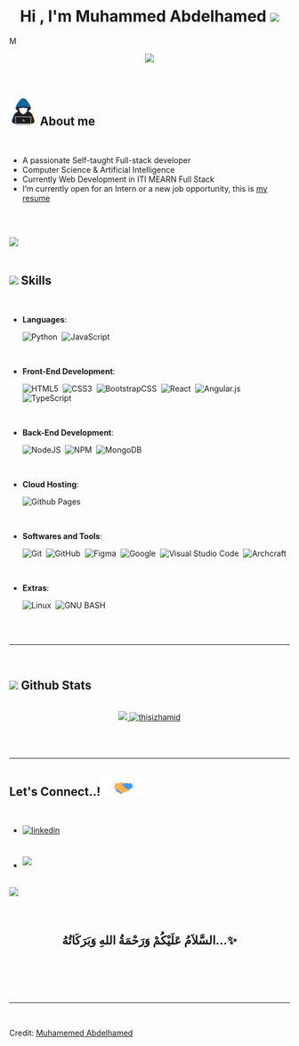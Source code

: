 <h1 align="center"><b>Hi , I'm Muhammed Abdelhamed </b><img src="https://media.giphy.com/media/hvRJCLFzcasrR4ia7z/giphy.gif" width="35"></h1>
<!--  -->M
<p align="center">
  <a href="https://github.com/DenverCoder1/readme-typing-svg"><img src="https://readme-typing-svg.herokuapp.com?font=Time+New+Roman&color=cyan&size=25&center=true&vCenter=true&width=600&height=100&lines=Assalamu+O+Alaikum+Warahmatullah..&hearts;++;Self-taught+Full-Stack+Developer,;Computer+Science,;ITI-student,;Active+Learner/Researcher,;Love+to+learn+new+stuffs..<3"></a>
</p>


<br>



	
## <picture><img src = "https://github.com/0xAbdulKhalid/0xAbdulKhalid/raw/main/assets/mdImages/about_me.gif" width = 50px></picture> **About me**


<br>

- A passionate Self-taught Full-stack developer
- Computer Science & Artificial Intelligence
- Currently Web Development in ITI MEARN Full Stack
- I’m currently open for an Intern or a new job opportunity, this is [my resume](https://docs.google.com/document/d/1sbDIFUdFMXwgKpMJt_xvpsek-fX5U5IE)

<br><br>

<img src="https://user-images.githubusercontent.com/73097560/115834477-dbab4500-a447-11eb-908a-139a6edaec5c.gif"><br><br>

## <img src="https://media2.giphy.com/media/QssGEmpkyEOhBCb7e1/giphy.gif?cid=ecf05e47a0n3gi1bfqntqmob8g9aid1oyj2wr3ds3mg700bl&rid=giphy.gif" width ="25"><b> Skills</b>
<br>

<p align="center">

- **Languages**:

    ![Python](https://img.shields.io/badge/Python%20-%2314354C.svg?style=for-the-badge&logo=python&logoColor=white)&nbsp;
    ![JavaScript](https://img.shields.io/badge/JavaScript%20-%23F7DF1E.svg?style=for-the-badge&logo=javascript&logoColor=black)&nbsp;


<br>   
    
- **Front-End Development**:

    ![HTML5](https://img.shields.io/badge/HTML5%20-%23E34F26.svg?style=for-the-badge&logo=html5&logoColor=white)&nbsp;
    ![CSS3](https://img.shields.io/badge/CSS%20-%231572B6.svg?style=for-the-badge&logo=css3&logoColor=white)&nbsp;
    ![BootstrapCSS](https://img.shields.io/badge/bootstrap-%238511FA.svg?style=for-the-badge&logo=bootstrap&logoColor=white)&nbsp;
    ![React](https://img.shields.io/badge/react-%2320232a.svg?style=for-the-badge&logo=react&logoColor=%2361DAFB)&nbsp;
    ![Angular.js](https://img.shields.io/badge/angular.js-%23E23237.svg?style=for-the-badge&logo=angularjs&logoColor=white)&nbsp;
    ![TypeScript](https://img.shields.io/badge/typescript-%23007ACC.svg?style=for-the-badge&logo=typescript&logoColor=white)&nbsp;
<br>

- **Back-End Development**:
  
    ![NodeJS](https://img.shields.io/badge/node.js-6DA55F?style=for-the-badge&logo=node.js&logoColor=white)&nbsp;
    ![NPM](https://img.shields.io/badge/NPM-%23CB3837.svg?style=for-the-badge&logo=npm&logoColor=white)&nbsp;
    ![MongoDB](https://img.shields.io/badge/MongoDB-%234ea94b.svg?style=for-the-badge&logo=mongodb&logoColor=white)&nbsp;

<br>

- **Cloud Hosting**:

    ![Github Pages](https://img.shields.io/badge/GitHub%20Pages-%23327FC7.svg?style=for-the-badge&logo=github&logoColor=white)
    
<br>

- **Softwares and Tools**:

    ![Git](https://img.shields.io/badge/git-%23F05033.svg?style=for-the-badge&logo=git&logoColor=white)&nbsp;
    ![GitHub](https://img.shields.io/badge/github-%23121011.svg?style=for-the-badge&logo=github&logoColor=white)&nbsp;
    ![Figma](https://img.shields.io/badge/Figma-F24E1E?style=for-the-badge&logo=figma&logoColor=white)&nbsp;
    ![Google](https://img.shields.io/badge/google-%234285F4.svg?style=for-the-badge&logo=google&logoColor=white)&nbsp;
    ![Visual Studio Code](https://img.shields.io/badge/VS%20Code-0078d7.svg?style=for-the-badge&logo=visual-studio-code&logoColor=white)&nbsp;
    ![Archcraft](https://img.shields.io/badge/Archcraft-%23404d59?style=for-the-badge&logo=archlinux&logoColor=%#1793D1)&nbsp;

<br>

- **Extras**:

    ![Linux](https://img.shields.io/badge/Linux-FCC624?style=for-the-badge&logo=linux&logoColor=black)&nbsp;
    ![GNU BASH](https://img.shields.io/badge/GNU%20Bash-000000?style=for-the-badge&logo=GNU%20Bash&logoColor=white)&nbsp;



</p>

<br>
<br>

-----

<br>


## <img src="https://media.giphy.com/media/iY8CRBdQXODJSCERIr/giphy.gif" width="35"><b> Github Stats </b>
<br>

<div align="center">

<a href="https://github.com/thisizhamid">
  <img src="https://github-readme-stats.vercel.app/api?username=thisizhamid&include_all_commits=true&count_private=true&show_icons=true&line_height=20&title_color=7A7ADB&icon_color=2234AE&text_color=D3D3D3&bg_color=0,000000,130F40" width="450"/>
  <img src="https://github-readme-stats.vercel.app/api/top-langs?username=thisizhamid&show_icons=true&locale=en&layout=compact&line_height=20&title_color=7A7ADB&icon_color=2234AE&text_color=D3D3D3&bg_color=0,000000,130F40" width="375"  alt="thisizhamid"/>

</a>
</div>

<br>
<br>
<br>

-----

## <b> Let's Connect..!</b><img src="https://github.com/0xAbdulKhalid/0xAbdulKhalid/raw/main/assets/mdImages/handshake.gif" width ="80">
<br>
<div align='left'>

<ul>

<li>
<a href="https://www.linkedin.com/in/muhammedabdelhamed/" target="_blank">
<img src="https://img.shields.io/badge/linkedin: Muhammed Abdelhamed-%2300acee.svg?color=405DE6&style=for-the-badge&logo=linkedin&logoColor=white" alt=linkedin style="margin-bottom: 5px;"/>
</a>
</li>


<br>

<br>

<li>
<a href="mailto:muhammedabdelhamidmuhammed@gmail.com" target="_blank">
<img src="https://img.shields.io/badge/gmail:  Muhammed Abdelhamid-%23EA4335.svg?style=for-the-badge&logo=gmail&logoColor=white" t=mail style="margin-bottom: 5px;" />
</a>
</li>
	
</ul>
</div>

<br>
<img src="https://user-images.githubusercontent.com/73097560/115834477-dbab4500-a447-11eb-908a-139a6edaec5c.gif">
<br>
<br>
<br>

<div align='center'>

## <b>السَّلاَمُ عَلَيْكُمْ وَرَحْمَةُ اللهِ وَبَرَكَاتُهُ...✨</b>

</div>
<br>
<br>
<br>
<br>

---

<br>

Credit: [Muhamemed Abdelhamed](https://www.linkedin.com/in/muhammedabdelhamed/)

<!-- Last Edited on: 24/12/2023 -->


